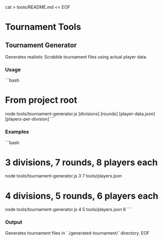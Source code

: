 cat > tools/README.md << EOF
# Tournament Tools

## Tournament Generator

Generates realistic Scrabble tournament files using actual player data.

### Usage
\`\`\`bash
# From project root
node tools/tournament-generator.js [divisions] [rounds] [player-data.json] [players-per-division]
\`\`\`

### Examples
\`\`\`bash
# 3 divisions, 7 rounds, 8 players each
node tools/tournament-generator.js 3 7 tools/players.json

# 4 divisions, 5 rounds, 6 players each
node tools/tournament-generator.js 4 5 tools/players.json 6
\`\`\`

### Output
Generates tournament files in \`./generated-tournament/\` directory.
EOF